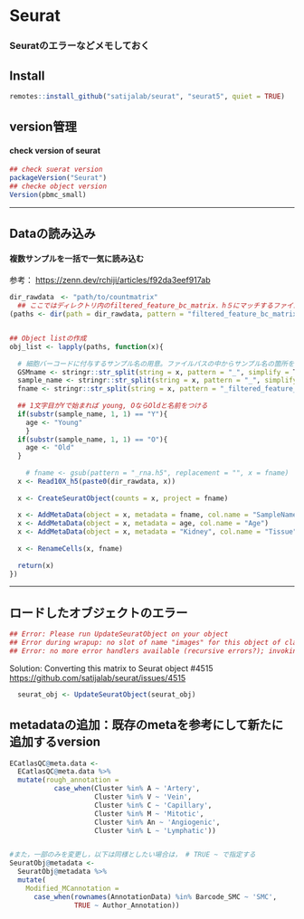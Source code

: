 # Seurat
### Seuratのエラーなどメモしておく

## Install
```r
remotes::install_github("satijalab/seurat", "seurat5", quiet = TRUE)
```

## version管理
#### check version of seurat
```r
## check suerat version
packageVersion("Seurat")
## checke object version
Version(pbmc_small)
```
  
-------------
## Dataの読み込み
#### 複数サンプルを一括で一気に読み込む
参考： https://zenn.dev/rchiji/articles/f92da3eef917ab

```r
dir_rawdata　<- "path/to/countmatrix"
  ## ここではディレクトリ内のfiltered_feature_bc_matrix．h５にマッチするファイルを読み込んでいく
(paths <- dir(path = dir_rawdata, pattern = "filtered_feature_bc_matrix.h5"))


## Object listの作成
obj_list <- lapply(paths, function(x){
  
  # 細胞バーコードに付与するサンプル名の用意。ファイルパスの中からサンプル名の箇所を取得している。
  GSMname <- stringr::str_split(string = x, pattern = "_", simplify = T)[,1]
  sample_name <- stringr::str_split(string = x, pattern = "_", simplify = T)[,2]
  fname <- stringr::str_split(string = x, pattern = "_filtered_feature_bc_matrix.h5", simplify = T)[,1]
  
  ## 1文字目がYで始まれば young, OならOldと名前をつける
  if(substr(sample_name, 1, 1) == "Y"){
    age <- "Young"
    }
  if(substr(sample_name, 1, 1) == "O"){
    age <- "Old"
  }
  
    # fname <- gsub(pattern = "_rna.h5", replacement = "", x = fname)
  x <- Read10X_h5(paste0(dir_rawdata, x))
  
  x <- CreateSeuratObject(counts = x, project = fname)
  
  x <- AddMetaData(object = x, metadata = fname, col.name = "SampleName")
  x <- AddMetaData(object = x, metadata = age, col.name = "Age")
  x <- AddMetaData(object = x, metadata = "Kidney", col.name = "Tissue")
 
  x <- RenameCells(x, fname)
  
  return(x)
})

```

-------------

## ロードしたオブジェクトのエラー
```r
## Error: Please run UpdateSeuratObject on your object
## Error during wrapup: no slot of name "images" for this object of class "Seurat"
## Error: no more error handlers available (recursive errors?); invoking 'abort' restart
```
Solution:
Converting this matrix to Seurat object #4515
https://github.com/satijalab/seurat/issues/4515
```r
  seurat_obj <- UpdateSeuratObject(seurat_obj)
```


## metadataの追加：既存のmetaを参考にして新たに追加するversion
```r
ECatlasQC@meta.data <- 
  ECatlasQC@meta.data %>% 
  mutate(rough_annotation =
           case_when(Cluster %in% A ~ 'Artery',
                     Cluster %in% V ~ 'Vein',
                     Cluster %in% C ~ 'Capillary',
                     Cluster %in% M ~ 'Mitotic',
                     Cluster %in% An ~ 'Angiogenic',
                     Cluster %in% L ~ 'Lymphatic'))


#また，一部のみを変更し，以下は同様としたい場合は， # TRUE ~ で指定する
SeuratObj@metadata <-
  SeuratObj@metadata %>% 
  mutate(
    Modified_MCannotation =
      case_when(rownames(AnnotationData) %in% Barcode_SMC ~ 'SMC',
                TRUE ~ Author_Annotation))

```
